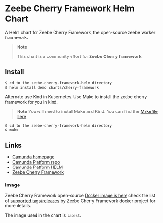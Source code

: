 # Zeebe Cherry Framework Helm Chart

A Helm chart for Zeebe Cherry Framework, the open-source zeebe worker framework.

> **Note**
>
> This chart is a community effort for **Zeebe Cherry framework**

## Install

<!--
# TODO: publish helm chart
$ helm repo add camunda https://helm.cch.camunda.cloud
$ helm repo update
$ helm install cherry-demo camunda/zeebe-cherry-framework
 -->

```sh
$ cd to the zeebe-cherry-framework-helm directory
$ helm install demo charts/cherry-framework
```

Alternate use Kind in Kubernetes. Use Make to install the zeebe cherry framework for you in kind.
> **Note**
> You will need to install Make and Kind.
> You can find the [Makefile here](https://github.com/camunda-community-hub/zeebe-cherry-framework-helm/blob/main/Makefile)

```sh
$ cd to the zeebe-cherry-framework-helm directory
$ make
```

## Links

* [Camunda homepage](https://camunda.com)
* [Camunda Platform repo](https://github.com/camunda/camunda-platform)
* [Camunda Platform HELM](https://helm.camunda.io/)
* [Zeebe Cherry Framework](https://github.com/camunda-community-hub/zeebe-cherry-framework)

### Image

Zeebe Cherry Framework open-source [Docker image is here](https://github.com/camunda-community-hub/zeebe-cherry-framework/pkgs/container/zeebe-cherry-framework)
check the list of
[supported tags/releases](https://github.com/camunda-community-hub/zeebe-cherry-framework/releases)
by Zeebe Cherry Framework docker project for more details.

The image used in the chart is `latest`.
<!--

### Database

One of the [supported databases](https://docs.camunda.org/manual/latest/introduction/supported-environments/#databases)
could be used as a database for Zeebe Cherry Framework.

The H2 database is used by default which works fine if you just want to test Zeebe Cherry Framework.
But since the database is embedded, only 1 deployment replica could be used.

For real-world workloads, an external database like PostgreSQL should be used.
The following is an example of using PostgreSQL as an external database.

First, assuming that you have a PostgreSQL system up and running with service and port
`zeebe-cherry-framework-postgresql:5432`, create a secret has database credentials which will be used later zeebe-cherry-framwork

```sh
$ kubectl create secret generic                 \
    postgresql-credentials \
    --from-literal=DB_USERNAME=foo              \
    --from-literal=DB_PASSWORD=bar
```

Now, set the values to use the external database:

```yaml
database:
  driver: org.postgresql.Driver
  url: jdbc:postgresql://zeebe-cherry-framework-postgresql:5432/process-engine
  credentialsSecretName: postgresql-credentials
  credentialsSecretEnabled: true
  # The username and password keys could be customized to whatever used in the credentials secret.
  credentialsSecretKeys:
    username: DB_USERNAME
    password: DB_PASSWORD
```

**Please note**, this Helm chart doesn't manage any external database, it just uses what's configured.

### Metrics

Enable Prometheus metrics for Zeebe Cherry Framework by setting the following in the values file:

```yaml
metrics:
  enabled: true
  service:
    type: ClusterIP
    port: 9404
    portName: metrics
    annotations:
      prometheus.io/scrape: "true"
      prometheus.io/path: "/"
      prometheus.io/port: "9404"
```

If there is a Prometheus configured in the cluster, it will scrap the metrics service automatically.
Check the notes after the deployment for more details about the metrics endpoint.

-->
